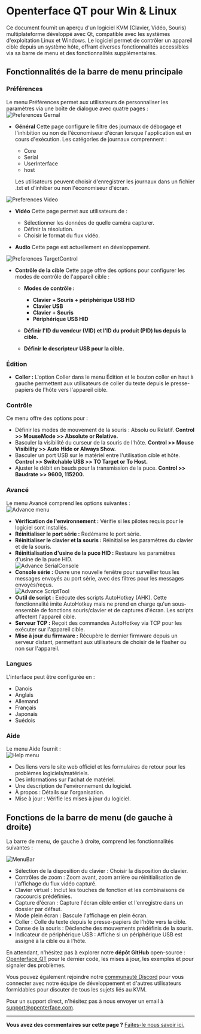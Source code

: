 # Openterface QT pour Win & Linux

Ce document fournit un aperçu d'un logiciel KVM (Clavier, Vidéo, Souris) multiplateforme développé avec Qt, compatible avec les systèmes d'exploitation Linux et Windows. Le logiciel permet de contrôler un appareil cible depuis un système hôte, offrant diverses fonctionnalités accessibles via sa barre de menu et des fonctionnalités supplémentaires.

## Fonctionnalités de la barre de menu principale

### Préférences

Le menu Préférences permet aux utilisateurs de personnaliser les paramètres via une boîte de dialogue avec quatre pages :<br>
![Preferences Gernal](https://assets.openterface.com/images/qt/preferenceGernal.webp)

-   **Général** Cette page configure le filtre des journaux de débogage et l'inhibition ou non de l'économiseur d'écran lorsque l'application est en cours d'exécution. Les catégories de journaux comprennent :

    -   Core
    -   Serial
    -   UserInterface
    -   host

    Les utilisateurs peuvent choisir d'enregistrer les journaux dans un fichier .txt et d'inhiber ou non l'économiseur d'écran.<br>

![Preferences Video](https://assets.openterface.com/images/qt/preferenceVideo.webp)

-   **Vidéo** Cette page permet aux utilisateurs de :

    -   Sélectionner les données de quelle caméra capturer.
    -   Définir la résolution.
    -   Choisir le format du flux vidéo.

-   **Audio** Cette page est actuellement en développement.<br>

![Preferences TargetControl](https://assets.openterface.com/images/qt/preferenceTargetControl.webp)

-   **Contrôle de la cible** Cette page offre des options pour configurer les modes de contrôle de l'appareil cible :

    -   **Modes de contrôle :**

        -   **Clavier + Souris + périphérique USB HID**
        -   **Clavier USB**
        -   **Clavier + Souris**
        -   **Périphérique USB HID**

    -   **Définir l'ID du vendeur (VID) et l'ID du produit (PID) lus depuis la cible.**
    -   **Définir le descripteur USB pour la cible.**

### Édition

-   **Coller :** L'option Coller dans le menu Édition et le bouton coller en haut à gauche permettent aux utilisateurs de coller du texte depuis le presse-papiers de l'hôte vers l'appareil cible.

### Contrôle

Ce menu offre des options pour :<br>

-   Définir les modes de mouvement de la souris : Absolu ou Relatif. **Control >> MouseMode >> Absolute or Relative.**
-   Basculer la visibilité du curseur de la souris de l'hôte. **Control >> Mouse Visibility >> Auto Hide or Always Show.**
-   Basculer un port USB sur le matériel entre l'utilisation cible et hôte. **Control >> Switchable USB >> TO Target or To Host.**
-   Ajuster le débit en bauds pour la transmission de la puce. **Control >> Baudrate >> 9600, 115200.**

### Avancé

Le menu Avancé comprend les options suivantes :<br>
![Advance menu](https://assets.openterface.com/images/qt/menuAdvance.webp)

-   **Vérification de l'environnement :** Vérifie si les pilotes requis pour le logiciel sont installés.
-   **Réinitialiser le port série :** Redémarre le port série.
-   **Réinitialiser le clavier et la souris :** Réinitialise les paramètres du clavier et de la souris.
-   **Réinitialisation d'usine de la puce HID :** Restaure les paramètres d'usine de la puce HID.<br>
    ![Advance SerialConsole](https://assets.openterface.com/images/qt/advanceSerialConsole.webp)
-   **Console série :** Ouvre une nouvelle fenêtre pour surveiller tous les messages envoyés au port série, avec des filtres pour les messages envoyés/reçus.<br>
    ![Advance ScriptTool](https://assets.openterface.com/images/qt/advanceScriptTool.webp)
-   **Outil de script :** Exécute des scripts AutoHotkey (AHK). Cette fonctionnalité imite AutoHotkey mais ne prend en charge qu'un sous-ensemble de fonctions souris/clavier et de captures d'écran. Les scripts affectent l'appareil cible.
-   **Serveur TCP :** Reçoit des commandes AutoHotkey via TCP pour les exécuter sur l'appareil cible.
-   **Mise à jour du firmware :** Récupère le dernier firmware depuis un serveur distant, permettant aux utilisateurs de choisir de le flasher ou non sur l'appareil.

### Langues

L'interface peut être configurée en :

-   Danois
-   Anglais
-   Allemand
-   Français
-   Japonais
-   Suédois

### Aide

Le menu Aide fournit : <br>
![Help menu](https://assets.openterface.com/images/qt/menuHelp.webp)

-   Des liens vers le site web officiel et les formulaires de retour pour les problèmes logiciels/matériels.
-   Des informations sur l'achat de matériel.
-   Une description de l'environnement du logiciel.
-   À propos : Détails sur l'organisation.
-   Mise à jour : Vérifie les mises à jour du logiciel.

## Fonctions de la barre de menu (de gauche à droite)

La barre de menu, de gauche à droite, comprend les fonctionnalités suivantes :<br>

![MenuBar](https://assets.openterface.com/images/qt/menubar.webp)

-   Sélection de la disposition du clavier : Choisir la disposition du clavier.
-   Contrôles de zoom : Zoom avant, zoom arrière ou réinitialisation de l'affichage du flux vidéo capturé.
-   Clavier virtuel : Inclut les touches de fonction et les combinaisons de raccourcis prédéfinies.
-   Capture d'écran : Capture l'écran cible entier et l'enregistre dans un dossier par défaut.
-   Mode plein écran : Bascule l'affichage en plein écran.
-   Coller : Colle du texte depuis le presse-papiers de l'hôte vers la cible.
-   Danse de la souris : Déclenche des mouvements prédéfinis de la souris.
-   Indicateur de périphérique USB : Affiche si un périphérique USB est assigné à la cible ou à l'hôte.

En attendant, n'hésitez pas à explorer notre **dépôt GitHub** open-source : [Openterface_QT](https://github.com/TechxArtisanStudio/Openterface_QT) pour le dernier code, les mises à jour, les exemples et pour signaler des problèmes.

Vous pouvez également rejoindre notre [communauté Discord](/discord) pour vous connecter avec notre équipe de développement et d'autres utilisateurs formidables pour discuter de tous les sujets liés au KVM.

Pour un support direct, n'hésitez pas à nous envoyer un email à [support@openterface.com](mailto:support@openterface.com).

---

**Vous avez des commentaires sur cette page ?** [Faites-le nous savoir ici.](https://forms.gle/wmxoR2C1VdG36mT69)
